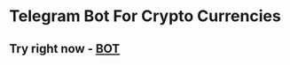 # Telegram Bot For Crypto Currencies

## Try right now - [BOT](https://t.me/CryptoCurrencyLightBot)
